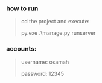 ### how to run
> cd the project and execute:
>
> py.exe .\manage.py runserver
### accounts:
> username: osamah
>
> password: 12345